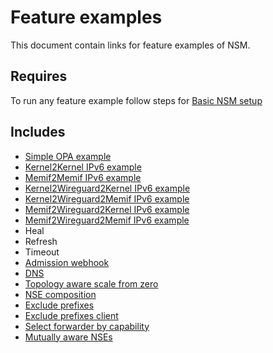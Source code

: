 # Feature examples

This document contain links for feature examples of NSM. 

## Requires

To run any feature example follow steps for [Basic NSM setup](../basic)

## Includes

- [Simple OPA example](./opa)
- [Kernel2Kernel IPv6 example](ipv6/Kernel2Kernel_ipv6)
- [Memif2Memif IPv6 example](ipv6/Memif2Memif_ipv6)
- [Kernel2Wireguard2Kernel IPv6 example](ipv6/Kernel2Wireguard2Kernel_ipv6)
- [Kernel2Wireguard2Memif IPv6 example](ipv6/Kernel2Wireguard2Memif_ipv6)
- [Memif2Wireguard2Kernel IPv6 example](ipv6/Memif2Wireguard2Kernel_ipv6)
- [Memif2Wireguard2Memif IPv6 example](ipv6/Memif2Wireguard2Memif_ipv6)
- Heal
- Refresh
- Timeout
- [Admission webhook](./webhook)
- [DNS](./dns)
- [Topology aware scale from zero](./scale-from-zero)
- [NSE composition](./nse-composition)
- [Exclude prefixes](./exclude-prefixes)
- [Exclude prefixes client](./exclude-prefixes-client)
- [Select forwarder by capability](./select-forwarder)
- [Mutually aware NSEs](./mutually-aware-nses)
